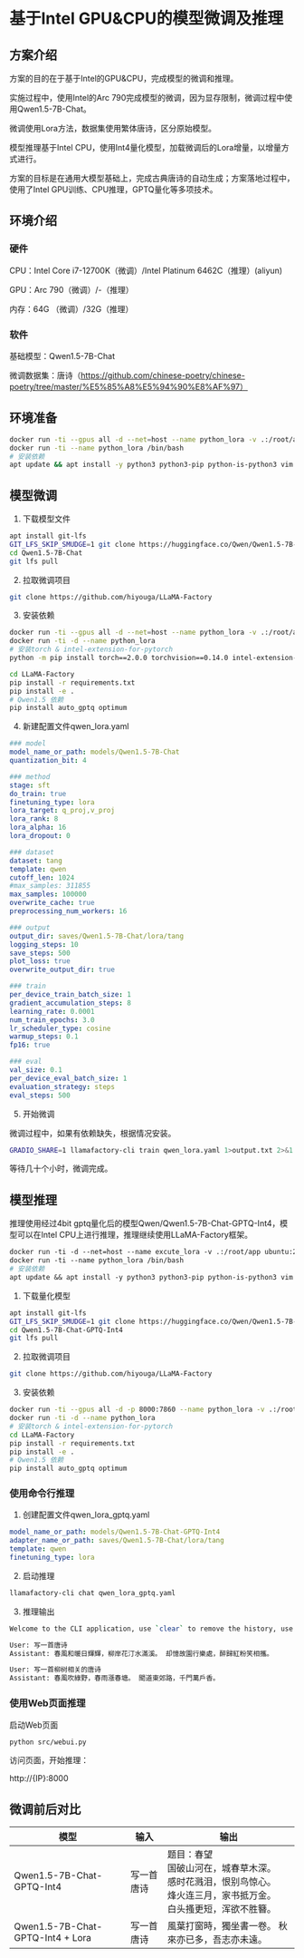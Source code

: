 # 基于Intel GPU&CPU的模型微调及推理

## 方案介绍

方案的目的在于基于Intel的GPU&CPU，完成模型的微调和推理。

实施过程中，使用Intel的Arc 790完成模型的微调，因为显存限制，微调过程中使用Qwen1.5-7B-Chat。

微调使用Lora方法，数据集使用繁体唐诗，区分原始模型。

模型推理基于Intel CPU，使用Int4量化模型，加载微调后的Lora增量，以增量方式进行。

方案的目标是在通用大模型基础上，完成古典唐诗的自动生成；方案落地过程中，使用了Intel GPU训练、CPU推理，GPTQ量化等多项技术。

## 环境介绍

### 硬件

CPU：Intel Core i7-12700K（微调）/Intel Platinum 6462C（推理）(aliyun)

GPU：Arc 790（微调）/-（推理）

内存：64G （微调）/32G（推理）

### 软件

基础模型：Qwen1.5-7B-Chat

微调数据集：唐诗（https://github.com/chinese-poetry/chinese-poetry/tree/master/%E5%85%A8%E5%94%90%E8%AF%97）

## 环境准备

```bash
docker run -ti --gpus all -d --net=host --name python_lora -v .:/root/app ubuntu:22.04
docker run -ti --name python_lora /bin/bash 
# 安装依赖
apt update && apt install -y python3 python3-pip python-is-python3 vim git
```

## 模型微调

1. 下载模型文件

```bash
apt install git-lfs
GIT_LFS_SKIP_SMUDGE=1 git clone https://huggingface.co/Qwen/Qwen1.5-7B-Chat
cd Qwen1.5-7B-Chat
git lfs pull
```
2. 拉取微调项目

```bash
git clone https://github.com/hiyouga/LLaMA-Factory
```

3. 安装依赖

```bash
docker run -ti --gpus all -d --net=host --name python_lora -v .:/root/app ubuntu:22.04
docker run -ti -d --name python_lora 
# 安装torch & intel-extension-for-pytorch
python -m pip install torch==2.0.0 torchvision==0.14.0 intel-extension-for-pytorch==2.0.110+xpu intel_extension_for_pytorch_deepspeed==2.1.30 --extra-index-url https://pytorch-extension.intel.com/release-whl/stable/xpu/us/

cd LLaMA-Factory
pip install -r requirements.txt
pip install -e .
# Qwen1.5 依赖
pip install auto_gptq optimum
```

4. 新建配置文件qwen_lora.yaml

```yaml
### model
model_name_or_path: models/Qwen1.5-7B-Chat
quantization_bit: 4

### method
stage: sft
do_train: true
finetuning_type: lora
lora_target: q_proj,v_proj
lora_rank: 8
lora_alpha: 16
lora_dropout: 0

### dataset
dataset: tang
template: qwen
cutoff_len: 1024
#max_samples: 311855
max_samples: 100000
overwrite_cache: true
preprocessing_num_workers: 16

### output
output_dir: saves/Qwen1.5-7B-Chat/lora/tang
logging_steps: 10
save_steps: 500
plot_loss: true
overwrite_output_dir: true

### train
per_device_train_batch_size: 1
gradient_accumulation_steps: 8
learning_rate: 0.0001
num_train_epochs: 3.0
lr_scheduler_type: cosine
warmup_steps: 0.1
fp16: true

### eval
val_size: 0.1
per_device_eval_batch_size: 1
evaluation_strategy: steps
eval_steps: 500
```

5. 开始微调

微调过程中，如果有依赖缺失，根据情况安装。

```bash
GRADIO_SHARE=1 llamafactory-cli train qwen_lora.yaml 1>output.txt 2>&1 &
```

等待几十个小时，微调完成。

## 模型推理

推理使用经过4bit gptq量化后的模型Qwen/Qwen1.5-7B-Chat-GPTQ-Int4，模型可以在Intel CPU上进行推理，推理继续使用LLaMA-Factory框架。


```dockerfile
docker run -ti -d --net=host --name excute_lora -v .:/root/app ubuntu:22.04
docker run -ti --name python_lora /bin/bash 
# 安装依赖
apt update && apt install -y python3 python3-pip python-is-python3 vim git
```

1. 下载量化模型

```bash
apt install git-lfs
GIT_LFS_SKIP_SMUDGE=1 git clone https://huggingface.co/Qwen/Qwen1.5-7B-Chat-GPTQ-Int4
cd Qwen1.5-7B-Chat-GPTQ-Int4
git lfs pull
```
2. 拉取微调项目

```bash
git clone https://github.com/hiyouga/LLaMA-Factory
```

3. 安装依赖

```bash
docker run -ti --gpus all -d -p 8000:7860 --name python_lora -v .:/root/app ubuntu:22.04
docker run -ti -d --name python_lora 
# 安装torch & intel-extension-for-pytorch
cd LLaMA-Factory
pip install -r requirements.txt
pip install -e .
# Qwen1.5 依赖
pip install auto_gptq optimum
```

### 使用命令行推理

1. 创建配置文件qwen_lora_gptq.yaml

```yaml
model_name_or_path: models/Qwen1.5-7B-Chat-GPTQ-Int4
adapter_name_or_path: saves/Qwen1.5-7B-Chat/lora/tang
template: qwen
finetuning_type: lora
```

2. 启动推理

```bash
llamafactory-cli chat qwen_lora_gptq.yaml
```

3. 推理输出

```bash
Welcome to the CLI application, use `clear` to remove the history, use `exit` to exit the application.

User: 写一首唐诗
Assistant: 春風和暖日輝輝，柳岸花汀水滿溪。 却憶故園行樂處，醉歸紅粉笑相攜。

User: 写一首柳树相关的唐诗
Assistant: 春風吹綠野，春雨漲春塘。 聞道東郊路，千門萬戶香。
```

### 使用Web页面推理

启动Web页面

```bash
python src/webui.py
```

访问页面，开始推理：

http://{IP}:8000

## 微调前后对比

| 模型                             | 输入       | 输出                                                         |
| -------------------------------- | ---------- | ------------------------------------------------------------ |
| Qwen1.5-7B-Chat-GPTQ-Int4        | 写一首唐诗 | 题目：春望<br>国破山河在，城春草木深。<br/> 感时花溅泪，恨别鸟惊心。<br/> 烽火连三月，家书抵万金。<br/> 白头搔更短，浑欲不胜簪。 |
| Qwen1.5-7B-Chat-GPTQ-Int4 + Lora | 写一首唐诗 | 風葉打窗時，獨坐書一卷。 秋來亦已多，吾志亦未遠。            |

